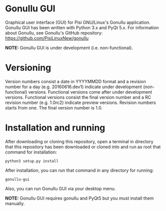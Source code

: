 # Gonullu GUI
Graphical user interface (GUI) for Pisi GNU/Linux's Gonullu application. Gonullu GUI has been written with Python 3.x and PyQt 5.x. For information about Gonullu, see Gonullu's GitHub repository: https://github.com/PisiLinuxNew/gonullu

**NOTE:** Gonullu GUI is under development (i.e. non-functional).

# Versioning
Version numbers consist a date in YYYYMMDD format and a revision number for a day (e.g. 20160616.dev1) indicate under development (non-functional) versions. Functional versions come after under development versions. Functional versions consist the final version number and a RC revision number (e.g. 1.0rc2) indicate preview versions. Revision numbers starts from one. The final version number is 1.0.

# Installation and running
After downloading or cloning this repository, open a terminal in directory that this repository has been downloaded or cloned into and run as root that command for installation:

    python3 setup.py install

After installation, you can run that command in any directory for running:

    gonullu-gui

Also, you can run Gonullu GUI via your desktop menu.

**NOTE:** Gonullu GUI requires gonullu and PyQt5 but you must install them manually.